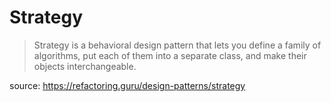 # Strategy
> Strategy is a behavioral design pattern that lets you define a family of algorithms, put each of them into a separate class, and make their objects interchangeable.

source: https://refactoring.guru/design-patterns/strategy